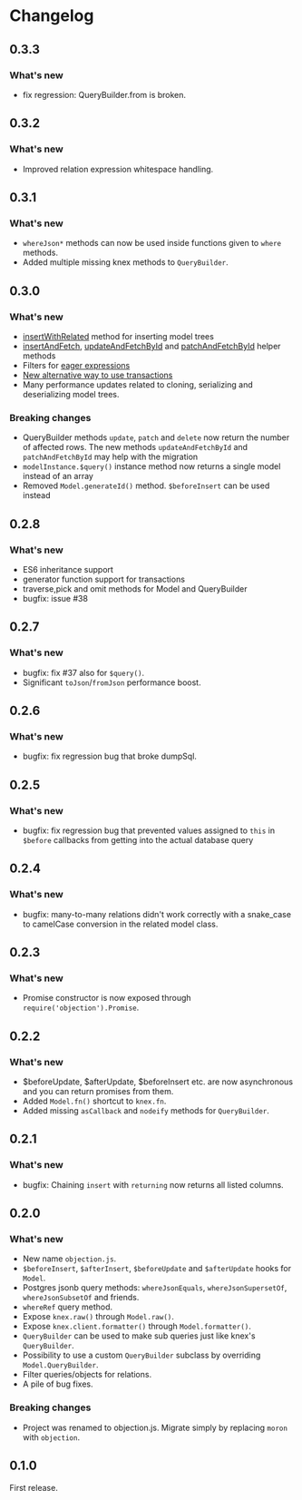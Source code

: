 # Changelog

## 0.3.3

### What's new

 * fix regression: QueryBuilder.from is broken.

## 0.3.2

### What's new

 * Improved relation expression whitespace handling.

## 0.3.1

### What's new

 * `whereJson*` methods can now be used inside functions given to `where` methods.
 * Added multiple missing knex methods to `QueryBuilder`.

## 0.3.0

### What's new

 * [insertWithRelated](http://vincit.github.io/objection.js/QueryBuilder.html#insertWithRelated) method for
   inserting model trees
 * [insertAndFetch](http://vincit.github.io/objection.js/QueryBuilder.html#insertAndFetch),
   [updateAndFetchById](http://vincit.github.io/objection.js/QueryBuilder.html#updateAndFetchById) and
   [patchAndFetchById](http://vincit.github.io/objection.js/QueryBuilder.html#patchAndFetchById) helper methods
 * Filters for [eager expressions](#eager-queries)
 * [New alternative way to use transactions](#transaction-object)
 * Many performance updates related to cloning, serializing and deserializing model trees.

### Breaking changes

 * QueryBuilder methods `update`, `patch` and `delete` now return the number of affected rows.
   The new methods `updateAndFetchById` and `patchAndFetchById` may help with the migration
 * `modelInstance.$query()` instance method now returns a single model instead of an array
 * Removed `Model.generateId()` method. `$beforeInsert` can be used instead

## 0.2.8

### What's new

 * ES6 inheritance support
 * generator function support for transactions
 * traverse,pick and omit methods for Model and QueryBuilder
 * bugfix: issue #38
 
## 0.2.7

### What's new

 * bugfix: fix #37 also for `$query()`.
 * Significant `toJson`/`fromJson` performance boost.

## 0.2.6

### What's new

 * bugfix: fix regression bug that broke dumpSql.

## 0.2.5

### What's new

 * bugfix: fix regression bug that prevented values assigned to `this` in `$before` callbacks from getting into
   the actual database query

## 0.2.4

### What's new

 * bugfix: many-to-many relations didn't work correctly with a snake_case to camelCase conversion
   in the related model class.

## 0.2.3

### What's new

 * Promise constructor is now exposed through `require('objection').Promise`.

## 0.2.2

### What's new

 * $beforeUpdate, $afterUpdate, $beforeInsert etc. are now asynchronous and you can return promises from them.
 * Added `Model.fn()` shortcut to `knex.fn`.
 * Added missing `asCallback` and `nodeify` methods for `QueryBuilder`.

## 0.2.1

### What's new

 * bugfix: Chaining `insert` with `returning` now returns all listed columns. 

## 0.2.0

### What's new

 * New name `objection.js`.
 * `$beforeInsert`, `$afterInsert`, `$beforeUpdate` and `$afterUpdate` hooks for `Model`.
 * Postgres jsonb query methods: `whereJsonEquals`, `whereJsonSupersetOf`, `whereJsonSubsetOf` and friends.
 * `whereRef` query method.
 * Expose `knex.raw()` through `Model.raw()`.
 * Expose `knex.client.formatter()` through `Model.formatter()`.
 * `QueryBuilder` can be used to make sub queries just like knex's `QueryBuilder`.
 * Possibility to use a custom `QueryBuilder` subclass by overriding `Model.QueryBuilder`.
 * Filter queries/objects for relations.
 * A pile of bug fixes.

### Breaking changes

 * Project was renamed to objection.js. Migrate simply by replacing `moron` with `objection`.

## 0.1.0

First release.